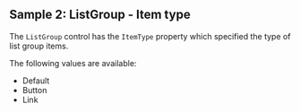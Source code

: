 ## Sample 2: ListGroup - Item type

The `ListGroup` control has the `ItemType` property which specified the type of list group items.

The following values are available:

* Default
* Button
* Link
